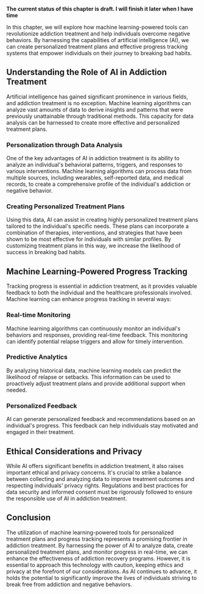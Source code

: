 **The current status of this chapter is draft. I will finish it later when I have time**

In this chapter, we will explore how machine learning-powered tools can revolutionize addiction treatment and help individuals overcome negative behaviors. By harnessing the capabilities of artificial intelligence (AI), we can create personalized treatment plans and effective progress tracking systems that empower individuals on their journey to breaking bad habits.

Understanding the Role of AI in Addiction Treatment
---------------------------------------------------

Artificial intelligence has gained significant prominence in various fields, and addiction treatment is no exception. Machine learning algorithms can analyze vast amounts of data to derive insights and patterns that were previously unattainable through traditional methods. This capacity for data analysis can be harnessed to create more effective and personalized treatment plans.

### **Personalization through Data Analysis**

One of the key advantages of AI in addiction treatment is its ability to analyze an individual's behavioral patterns, triggers, and responses to various interventions. Machine learning algorithms can process data from multiple sources, including wearables, self-reported data, and medical records, to create a comprehensive profile of the individual's addiction or negative behavior.

### **Creating Personalized Treatment Plans**

Using this data, AI can assist in creating highly personalized treatment plans tailored to the individual's specific needs. These plans can incorporate a combination of therapies, interventions, and strategies that have been shown to be most effective for individuals with similar profiles. By customizing treatment plans in this way, we increase the likelihood of success in breaking bad habits.

**Machine Learning-Powered Progress Tracking**
----------------------------------------------

Tracking progress is essential in addiction treatment, as it provides valuable feedback to both the individual and the healthcare professionals involved. Machine learning can enhance progress tracking in several ways:

### **Real-time Monitoring**

Machine learning algorithms can continuously monitor an individual's behaviors and responses, providing real-time feedback. This monitoring can identify potential relapse triggers and allow for timely intervention.

### **Predictive Analytics**

By analyzing historical data, machine learning models can predict the likelihood of relapse or setbacks. This information can be used to proactively adjust treatment plans and provide additional support when needed.

### **Personalized Feedback**

AI can generate personalized feedback and recommendations based on an individual's progress. This feedback can help individuals stay motivated and engaged in their treatment.

**Ethical Considerations and Privacy**
--------------------------------------

While AI offers significant benefits in addiction treatment, it also raises important ethical and privacy concerns. It's crucial to strike a balance between collecting and analyzing data to improve treatment outcomes and respecting individuals' privacy rights. Regulations and best practices for data security and informed consent must be rigorously followed to ensure the responsible use of AI in addiction treatment.

**Conclusion**
--------------

The utilization of machine learning-powered tools for personalized treatment plans and progress tracking represents a promising frontier in addiction treatment. By harnessing the power of AI to analyze data, create personalized treatment plans, and monitor progress in real-time, we can enhance the effectiveness of addiction recovery programs. However, it is essential to approach this technology with caution, keeping ethics and privacy at the forefront of our considerations. As AI continues to advance, it holds the potential to significantly improve the lives of individuals striving to break free from addiction and negative behaviors.
